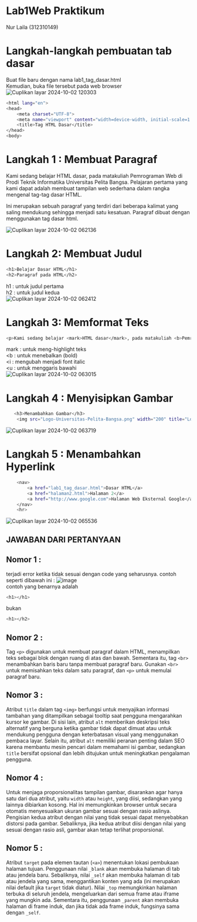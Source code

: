 # Lab1Web Praktikum
Nur Laila (312310149)
# Langkah-langkah pembuatan tab dasar
Buat file baru dengan nama lab1_tag_dasar.html       
Kemudian, buka file tersebut pada web browser  
![Cuplikan layar 2024-10-02 120303](https://github.com/user-attachments/assets/0724a4c0-bab6-4650-96ee-5ff0b3f4db71)
<!DOCTYPE html>
```sh
<html lang="en">
<head>
    <meta charset="UTF-8">
    <meta name="viewport" content="width=device-width, initial-scale=1.0">
    <title>Tag HTML Dasar</title>
</head>
<body> 
```
# Langkah 1 : Membuat Paragraf
<p>Kami sedang belajar HTML dasar, pada matakuliah Pemrograman Web di Prodi
Teknik Informatika Universitas Pelita Bangsa. Pelajaran pertama yang kami dapat
adalah membuat tampilan web sederhana dalam rangka mengenal tag-tag dasar HTML.</p>  
<p>Ini merupakan sebuah paragraf yang terdiri dari beberapa kalimat yang saling
mendukung sehingga menjadi satu kesatuan. Paragraf dibuat dengan menggunakan tag dasar html.</p>  

![Cuplikan layar 2024-10-02 062136](https://github.com/user-attachments/assets/3ec7b1b8-60e7-4f20-9f7d-c759278fd60b)

# Langkah 2: Membuat Judul
```sh
<h1>Belajar Dasar HTML</h1>
<h2>Paragraf pada HTML</h2>
```
h1 : untuk judul pertama  
h2 : untuk judul kedua  
![Cuplikan layar 2024-10-02 062412](https://github.com/user-attachments/assets/55b1f53d-f475-4c54-a361-be79fe469f4c)

# Langkah 3: Memformat Teks
```sh
<p>Kami sedang belajar <mark>HTML dasar</mark>, pada matakuliah <b>Pemrograman Web</b> di Prodi <i>Teknik Informatika</i> <u>Universitas Pelita Bangsa</u>. Pelajaran pertama yang kami dapat adalah membuat tampilan web sederhana dalam rangka mengenal tag-tag dasar HTML.</p>
```  
mark : untuk meng-highlight teks  
<b : untuk menebalkan (bold)  
<i : mengubah menjadi font italic  
<u : untuk menggaris bawahi  
![Cuplikan layar 2024-10-02 063015](https://github.com/user-attachments/assets/9bb9b578-f56d-4939-8e2e-d99674531872)


# Langkah 4 : Menyisipkan Gambar
```sh
   <h3>Menambahkan Gambar</h3>
    <img src="Logo-Universitas-Pelita-Bangsa.png" width="200" title="Logo Universitas Pelita Bangsa" alt="Logo Universitas Pelita Bangsa">
```
![Cuplikan layar 2024-10-02 063719](https://github.com/user-attachments/assets/52291d6f-b08f-4439-b7d3-cd1cd8d599b0)


# Langkah 5 : Menambahkan Hyperlink
```sh
    <nav>
        <a href="lab1_tag_dasar.html">Dasar HTML</a>
        <a href="halaman2.html">Halaman 2</a>
        <a href="http://www.google.com">Halaman Web Eksternal Google</a>
    </nav>
    <hr>
```
![Cuplikan layar 2024-10-02 065536](https://github.com/user-attachments/assets/eff5d107-aa3e-4c95-9b02-23fd8969cd07)

## JAWABAN DARI PERTANYAAN
## Nomor 1 :   
terjadi error ketika tidak sesuai dengan code yang seharusnya. contoh seperti dibawah ini :
![image](https://github.com/user-attachments/assets/f8f9b8d6-1489-458f-8fdb-f9a940db5d2b)  
contoh yang benarnya adalah  
```sh
<h1></h1>
```
bukan  
```sh
<h1></h2>
```
## Nomor 2 :   
Tag ``<p>`` digunakan untuk membuat paragraf dalam HTML, menampilkan teks sebagai blok dengan ruang di atas dan bawah. Sementara itu, tag ``<br>`` menambahkan baris baru tanpa membuat paragraf baru. Gunakan ``<br>`` untuk memisahkan teks dalam satu paragraf, dan ``<p>`` untuk memulai paragraf baru.

## Nomor 3 :   
Atribut `title` dalam tag `<img>` berfungsi untuk menyajikan informasi tambahan yang ditampilkan sebagai tooltip saat pengguna mengarahkan kursor ke gambar. Di sisi lain, atribut `alt` memberikan deskripsi teks alternatif yang berguna ketika gambar tidak dapat dimuat atau untuk mendukung pengguna dengan keterbatasan visual yang menggunakan pembaca layar. Selain itu, atribut `alt` memiliki peranan penting dalam SEO karena membantu mesin pencari dalam memahami isi gambar, sedangkan `title` bersifat opsional dan lebih ditujukan untuk meningkatkan pengalaman pengguna.

## Nomor 4 :   
Untuk menjaga proporsionalitas tampilan gambar, disarankan agar hanya satu dari dua atribut, yaitu `width` atau `height`, yang diisi, sedangkan yang lainnya dibiarkan kosong. Hal ini memungkinkan browser untuk secara otomatis menyesuaikan ukuran gambar sesuai dengan rasio aslinya. Pengisian kedua atribut dengan nilai yang tidak sesuai dapat menyebabkan distorsi pada gambar. Sebaliknya, jika kedua atribut diisi dengan nilai yang sesuai dengan rasio asli, gambar akan tetap terlihat proporsional.

## Nomor 5 :    
Atribut `target` pada elemen tautan (`<a>`) menentukan lokasi pembukaan halaman tujuan. Penggunaan nilai `_blank` akan membuka halaman di tab atau jendela baru. Sebaliknya, nilai `_self` akan membuka halaman di tab atau jendela yang sama, menggantikan konten yang ada (ini merupakan nilai default jika `target` tidak diatur). Nilai `_top` memungkinkan halaman terbuka di seluruh jendela, mengeluarkan dari semua frame atau iframe yang mungkin ada. Sementara itu, penggunaan `_parent` akan membuka halaman di frame induk, dan jika tidak ada frame induk, fungsinya sama dengan `_self`.
